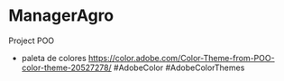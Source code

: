 # ManagerAgro
Project POO

- paleta de colores
https://color.adobe.com/Color-Theme-from-POO-color-theme-20527278/ #AdobeColor #AdobeColorThemes 

